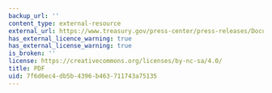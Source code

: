 ```yaml
---
backup_url: ''
content_type: external-resource
external_url: https://www.treasury.gov/press-center/press-releases/Documents/upas.pdf
has_external_licence_warning: true
has_external_license_warning: true
is_broken: ''
license: https://creativecommons.org/licenses/by-nc-sa/4.0/
title: PDF
uid: 7f6d6ec4-db5b-4396-b463-711743a75135
---
```

